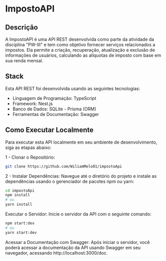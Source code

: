# ImpostoAPI

## Descrição
A ImpostoAPI é uma API REST desenvolvida como parte da atividade da disciplina "PW-III" e tem como objetivo fornecer serviços relacionados a impostos. Ela permite a criação, recuperação, atualização e exclusão de informações de usuários, calculando as alíquotas de imposto com base em sua renda mensal.

## Stack
Esta API REST foi desenvolvida usando as seguintes tecnologias:

- Linguagem de Programação: TypeScript
- Framework: Nest.js
- Banco de Dados: SQLite - Prisma (ORM)
- Ferramentas de Documentação: Swagger

## Como Executar Localmente
Para executar esta API localmente em seu ambiente de desenvolvimento, siga as etapas abaixo:

1 - Clonar o Repositório:
``` bash
git clone https://github.com/WiliamMelo01/impostoApi
```
2 - Instalar Dependências:
Navegue até o diretório do projeto e instale as dependências usando o gerenciador de pacotes npm ou yarn:
``` bash
cd impostoApi
npm install
# ou
yarn install
```

Executar o Servidor:
Inicie o servidor da API com o seguinte comando:
``` bash
npm start:dev
# ou
yarn start:dev
```

Acessar a Documentação com Swagger:
Após iniciar o servidor, você poderá acessar a documentação da API usando Swagger em seu navegador, acessando http://localhost:3000/doc.
